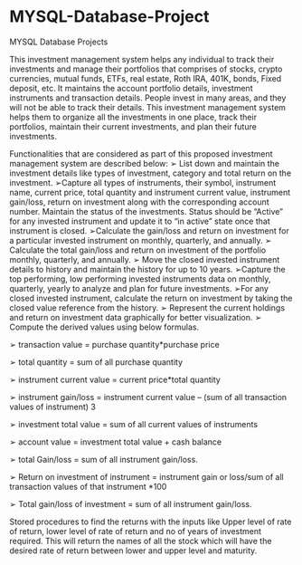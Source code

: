 # MYSQL-Database-Project
MYSQL Database Projects

This investment management system helps any individual to track their investments and manage their portfolios that comprises of stocks, crypto currencies, mutual funds, ETFs, real estate, Roth IRA, 401K, bonds, Fixed deposit, etc. It maintains the account portfolio details, investment instruments and transaction details.
People invest in many areas, and they will not be able to track their details. This investment management system helps them to organize all the investments in one place, track their portfolios, maintain their current investments, and plan their future investments.

Functionalities that are considered as part of this proposed investment management system are described below:
➢ List down and maintain the investment details like types of investment, category and total return on the investment.
➢Capture all types of instruments, their symbol, instrument name, current price, total quantity and instrument current value, instrument gain/loss, return on investment along with the corresponding account number. Maintain the status of the investments. Status should be “Active” for any invested instrument and update it to “in active” state once that instrument is closed.
➢Calculate the gain/loss and return on investment for a particular invested instrument on monthly, quarterly, and annually.
➢ Calculate the total gain/loss and return on investment of the portfolio monthly, quarterly, and annually.
➢ Move the closed invested instrument details to history and maintain the history for up to 10 years.
➢Capture the top performing, low performing invested instruments data on monthly, quarterly, yearly to analyze and plan for future investments.
➢For any closed invested instrument, calculate the return on investment by taking the closed value reference from the history.
➢ Represent the current holdings and return on investment data graphically for better visualization.
➢ Compute the derived values using below formulas.

➢ transaction value = purchase quantity*purchase price

➢ total quantity = sum of all purchase quantity

➢ instrument current value = current price*total quantity

➢ instrument gain/loss = instrument current value – (sum of all
transaction values of instrument)
3
 
➢ investment total value = sum of all current values of instruments

➢ account value = investment total value + cash balance

➢ total Gain/loss = sum of all instrument gain/loss.

➢ Return on investment of instrument = instrument gain or loss/sum of
all transaction values of that instrument *100

➢ Total gain/loss of investment = sum of all instrument gain/loss.

Stored procedures to find the returns with the inputs like Upper level of rate of return, lower level of rate of return and no of years of investment required. This will return the names of all the stock which will have the desired rate of return between lower and upper level and maturity.


